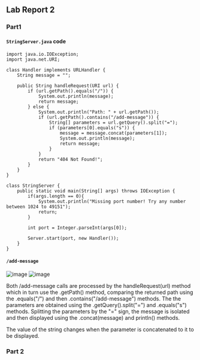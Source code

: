 ## Lab Report 2
### Part1
#### `StringServer.java` code
```
import java.io.IOException;
import java.net.URI;

class Handler implements URLHandler {
    String message = "";

    public String handleRequest(URI url) {
        if (url.getPath().equals("/")) {
            System.out.println(message);
            return message;
        } else {
            System.out.println("Path: " + url.getPath());
            if (url.getPath().contains("/add-message")) {
                String[] parameters = url.getQuery().split("=");
                if (parameters[0].equals("s")) {
                    message = message.concat(parameters[1]);
                    System.out.println(message);
                    return message;
                }
            }
            return "404 Not Found!";
        }
    }
}

class StringServer {
    public static void main(String[] args) throws IOException {
        if(args.length == 0){
            System.out.println("Missing port number! Try any number between 1024 to 49151");
            return;
        }

        int port = Integer.parseInt(args[0]);

        Server.start(port, new Handler());
    }
}

```

#### `/add-message`
![image](https://user-images.githubusercontent.com/116617731/215346410-2f04494e-844c-4591-a842-0af1e0b0409f.png)
![image](https://user-images.githubusercontent.com/116617731/215346430-bfd1afe4-430a-45eb-bf8f-951e60e86e43.png)

Both /add-message calls are processed by the handleRequest(url) method which in turn use the .getPath() method, comparing the returned path using the .equals("/") and then .contains("/add-message") methods. The the parameters are obtained using the .getQuery().split("=") and .equals("s") methods. Splitting the parameters by the "=" sign, the message is isolated and then displayed using the .concat(message) and println() methods.

The value of the string changes when the parameter is concatenated to it to be displayed.

### Part 2
